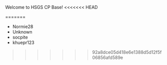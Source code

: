 Welcome to HSGS CP Base!
<<<<<<< HEAD


=======
- Normie28
- Unknown
- socpite
- khuepr123
>>>>>>> 92a8dce05d418e6e1388d5d12f5f06856afd589e
